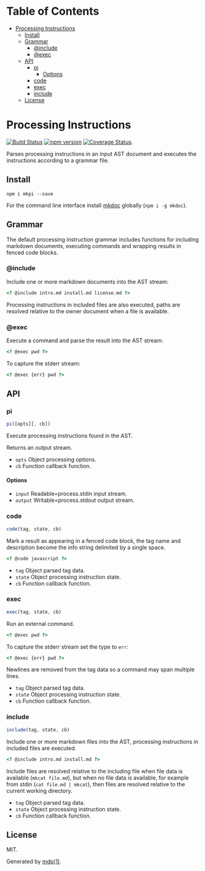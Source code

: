 Table of Contents
=================

* [Processing Instructions](#processing-instructions)
  * [Install](#install)
  * [Grammar](#grammar)
    * [@include](#include)
    * [@exec](#exec)
  * [API](#api)
    * [pi](#pi)
      * [Options](#options)
    * [code](#code)
    * [exec](#exec)
    * [include](#include)
  * [License](#license)

Processing Instructions
=======================

[<img src="https://travis-ci.org/mkdoc/mkpi.svg?v=3" alt="Build Status">](https://travis-ci.org/mkdoc/mkpi)
[<img src="http://img.shields.io/npm/v/mkpi.svg?v=3" alt="npm version">](https://npmjs.org/package/mkpi)
[<img src="https://coveralls.io/repos/mkdoc/mkpi/badge.svg?branch=master&service=github&v=3" alt="Coverage Status">](https://coveralls.io/github/mkdoc/mkpi?branch=master).

Parses processing instructions in an input AST document and executes the instructions according to a grammar file.

## Install

```
npm i mkpi --save
```

For the command line interface install [mkdoc](https://github.com/mkdoc/mkdoc) globally (`npm i -g mkdoc`).

## Grammar

The default processing instruction grammar includes functions for including markdown documents, executing commands and wrapping results in fenced code blocks.

### @include

Include one or more markdown documents into the AST stream:

```html
<? @include intro.md install.md license.md ?>
```

Processing instructions in included files are also executed, paths are resolved relative to the owner document when a file is available.

### @exec

Execute a command and parse the result into the AST stream:

```html
<? @exec pwd ?>
```

To capture the stderr stream:

```html
<? @exec {err} pwd ?>
```

## API

### pi

```javascript
pi([opts][, cb])
```

Execute processing instructions found in the AST.

Returns an output stream.

* `opts` Object processing options.
* `cb` Function callback function.

#### Options

* `input` Readable=process.stdin input stream.
* `output` Writable=process.stdout output stream.

### code

```javascript
code(tag, state, cb)
```

Mark a result as appearing in a fenced code block, the tag name and
description become the info string delimited by a single space.

```html
<? @code javascript ?>
```

* `tag` Object parsed tag data.
* `state` Object processing instruction state.
* `cb` Function callback function.

### exec

```javascript
exec(tag, state, cb)
```

Run an external command.

```html
<? @exec pwd ?>
```

To capture the stderr stream set the type to `err`:

```html
<? @exec {err} pwd ?>
```

Newlines are removed from the tag data so a command
may span multiple lines.

* `tag` Object parsed tag data.
* `state` Object processing instruction state.
* `cb` Function callback function.

### include

```javascript
include(tag, state, cb)
```

Include one or more markdown files into the AST, processing instructions
in included files are executed.

```html
<? @include intro.md install.md ?>
```

Include files are resolved relative to the including file when file
data is available (`mkcat file.md`), but when no file data is available,
for example from stdin (`cat file.md | mkcat`), then files are resolved
relative to the current working directory.

* `tag` Object parsed tag data.
* `state` Object processing instruction state.
* `cb` Function callback function.

## License

MIT.

Generated by [mdp(1)](https://github.com/tmpfs/mdp).

[mkdoc]: https://github.com/mkdoc/mkdoc
[node]: http://nodejs.org
[npm]: http://www.npmjs.org
[commonmark]: http://commonmark.org
[jshint]: http://jshint.com
[jscs]: http://jscs.info
